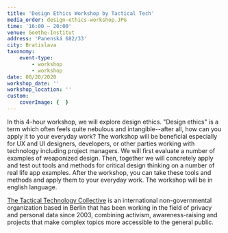 ```yaml
---
title: 'Design Ethics Workshop by Tactical Tech'
media_order: design-ethics-workshop.JPG
time: '16:00 – 20:00'
venue: Goethe-Institut
address: 'Panenská 682/33'
city: Bratislava
taxonomy:
    event-type:
        - workshop
        - workshop
date: 08/20/2020
workshop_date: ''
workshop_location: ''
custom:
    coverImage: {  }
---
```


In this 4-hour workshop, we will explore design ethics. "Design ethics" is a term which often feels quite nebulous and intangible--after all, how can you apply it to your everyday work? The workshop will be beneficial especially for UX and UI designers, developers, or other parties working with technology including project managers. We will first evaluate a number of examples of weaponized design. Then, together we will concretely apply and test out tools and methods for critical design thinking on a number of real life app examples. After the workshop, you can take these tools and methods and apply them to your everyday work. The workshop will be in english language.

[The Tactical Technology Collective](https://sensorium.is/speakers/04.alistair-alexander) is an international non-governmental organization based in Berlin that has been working in the field of privacy and personal data since 2003, combining activism, awareness-raising and projects that make complex topics more accessible to the general public.
